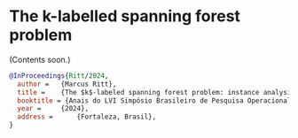 # The k-labelled spanning forest problem

(Contents soon.)

```bibtex
@InProceedings{Ritt/2024,
  author = 	 {Marcus Ritt},
  title = 	 {The $k$-labeled spanning forest problem: instance analysis and effective heuristic solution},
  booktitle = {Anais do LVI Simpósio Brasileiro de Pesquisa Operacional},
  year = 	 {2024},
  address = 	 {Fortaleza, Brasil},
}
```
